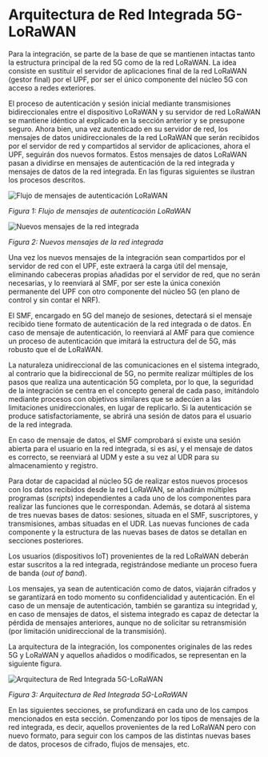 # Arquitectura de Red Integrada 5G-LoRaWAN

Para la integración, se parte de la base de que se mantienen intactas tanto la estructura principal de la red 5G como de la red LoRaWAN. La idea consiste en sustituir el servidor de aplicaciones final de la red LoRaWAN (gestor final) por el UPF, por ser el único componente del núcleo 5G con acceso a redes exteriores.

El proceso de autenticación y sesión inicial mediante transmisiones bidireccionales entre el dispositivo LoRaWAN y su servidor de red LoRaWAN se mantiene idéntico al explicado en la sección anterior y se presupone seguro. Ahora bien, una vez autenticado en su servidor de red, los mensajes de datos unidireccionales de la red LoRaWAN que serán recibidos por el servidor de red y compartidos al servidor de aplicaciones, ahora el UPF, seguirán dos nuevos formatos. Estos mensajes de datos LoRaWAN pasan a dividirse en mensajes de autenticación de la red integrada y mensajes de datos de la red integrada. En las figuras siguientes se ilustran los procesos descritos.

![Flujo de mensajes de autenticación LoRaWAN](TFG_latex/Texto/Desarrollo/Figuras/authlorawan.png)

*Figura 1: Flujo de mensajes de autenticación LoRaWAN*

![Nuevos mensajes de la red integrada](TFG_latex/Texto/Desarrollo/Figuras/datoslorawan.png)

*Figura 2: Nuevos mensajes de la red integrada*

Una vez los nuevos mensajes de la integración sean compartidos por el servidor de red con el UPF, este extraerá la carga útil del mensaje, eliminando cabeceras propias añadidas por el servidor de red, que no serán necesarias, y lo reenviará al SMF, por ser este la única conexión permanente del UPF con otro componente del núcleo 5G (en plano de control y sin contar el NRF).

El SMF, encargado en 5G del manejo de sesiones, detectará si el mensaje recibido tiene formato de autenticación de la red integrada o de datos. En caso de mensaje de autenticación, lo reenviará al AMF para que comience un proceso de autenticación que imitará la estructura del de 5G, más robusto que el de LoRaWAN.

La naturaleza unidireccional de las comunicaciones en el sistema integrado, al contrario que la bidireccional de 5G, no permite realizar múltiples de los pasos que realiza una autenticación 5G completa, por lo que, la seguridad de la integración se centra en el concepto general de cada paso, imitándolo mediante procesos con objetivos similares que se adecúen a las limitaciones unidireccionales, en lugar de replicarlo. Si la autenticación se produce satisfactoriamente, se abrirá una sesión de datos para el usuario de la red integrada.

En caso de mensaje de datos, el SMF comprobará si existe una sesión abierta para el usuario en la red integrada, si es así, y el mensaje de datos es correcto, se reenviará al UDM y este a su vez al UDR para su almacenamiento y registro.

Para dotar de capacidad al núcleo 5G de realizar estos nuevos procesos con los datos recibidos desde la red LoRaWAN, se añadirán múltiples programas (*scripts*) independientes a cada uno de los componentes para realizar las funciones que le correspondan. Además, se dotará al sistema de tres nuevas bases de datos: sesiones, situada en el SMF, suscriptores, y transmisiones, ambas situadas en el UDR. Las nuevas funciones de cada componente y la estructura de las nuevas bases de datos se detallan en secciones posteriores.

Los usuarios (dispositivos IoT) provenientes de la red LoRaWAN deberán estar suscritos a la red integrada, registrándose mediante un proceso fuera de banda (*out of band*).

Los mensajes, ya sean de autenticación como de datos, viajarán cifrados y se garantizará en todo momento su confidencialidad y autenticación. En el caso de un mensaje de autenticación, también se garantiza su integridad y, en caso de mensajes de datos, el sistema integrado es capaz de detectar la pérdida de mensajes anteriores, aunque no de solicitar su retransmisión (por limitación unidireccional de la transmisión).

La arquitectura de la integración, los componentes originales de las redes 5G y LoRaWAN y aquellos añadidos o modificados, se representan en la siguiente figura.

![Arquitectura de Red Integrada 5G-LoRaWAN](TFG_latex/Texto/Desarrollo/Figuras/EsquemaBaseTotal.png)

*Figura 3: Arquitectura de Red Integrada 5G-LoRaWAN*

En las siguientes secciones, se profundizará en cada uno de los campos mencionados en esta sección. Comenzando por los tipos de mensajes de la red integrada, es decir, aquellos provenientes de la red LoRaWAN pero con nuevo formato, para seguir con los campos de las distintas nuevas bases de datos, procesos de cifrado, flujos de mensajes, etc.

